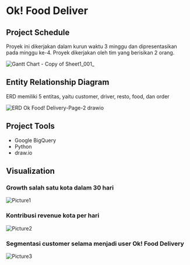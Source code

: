 # Ok! Food Deliver

## Project Schedule
Proyek ini dikerjakan dalam kurun waktu 3 minggu dan dipresentasikan pada minggu ke-4. Proyek dikerjakan oleh tim yang berisikan 2 orang.

![Gantt Chart - Copy of Sheet1_001_](https://github.com/andikawiranata47/ok-food-delivery/assets/95659184/cf737d68-a16c-4d4a-9efd-0a0b83edd251)

## Entity Relationship Diagram
ERD memiliki 5 entitas, yaitu customer, driver, resto, food, dan order

![ERD Ok Food! Delivery-Page-2 drawio](https://github.com/andikawiranata47/ok-food-delivery/assets/95659184/3d33b604-92c2-40ab-828d-acec8a72994f)

## Project Tools
- Google BigQuery
- Python
- draw.io

## Visualization
### Growth salah satu kota dalam 30 hari
![Picture1](https://github.com/andikawiranata47/ok-food-delivery/assets/95659184/1073862b-74b8-4456-a75d-c2916076763d)

### Kontribusi revenue kota per hari
![Picture2](https://github.com/andikawiranata47/ok-food-delivery/assets/95659184/af68cb88-c6b3-4a1f-b11d-76531f3e0ec9)

### Segmentasi customer selama menjadi user Ok! Food Delivery
![Picture3](https://github.com/andikawiranata47/ok-food-delivery/assets/95659184/e66e88b8-0a0a-4e1e-b31a-33ff7a303d19)
